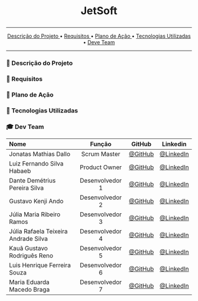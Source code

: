 # <p align="center"> JetSoft

<hr>
<p align="center">
  <a href ="#briefcase-o-projeto"> Descrição do Projeto </a>  • 
  <a href ="#pushpin-objetivos"> Requisitos </a>  • 
  <a href ="#calendar-cronograma"> Plano de Ação </a>  • 
  <a href ="#world_map-mapa-do-site"> Tecnologias Utilizadas </a>  • 
  <a href ="#bulb-metodologia-utilizada"> Deve Team </a> 
</p>
<hr>
 
### 💼 Descrição do Projeto

### 📌 Requisitos

### 📆 Plano de Ação

### 🔧 Tecnologias Utilizadas

### 🎓 Dev Team

|  Nome   |  Função |    GitHub    |    Linkedin   |
| :---         |     :---:      |     :---:     |          :---: |
| Jonatas Mathias Dallo | Scrum Master | [@GitHub](https://github.com/Jonatas-Dallo) | [@LinkedIn](https://www.linkedin.com/in/jonatas-dall%C3%B3-147638206/)  |
| Luiz Fernando Silva Habaeb | Product Owner | [@GitHub](https://github.com/luizhabaeb)  | [@LinkedIn](https://www.linkedin.com/in/luizhabaeb/)  |
| Dante Demétrius Pereira Silva  | Desenvolvedor 1 |  [@GitHub]() | [@LinkedIn](https://www.linkedin.com/in/dante-silva-0a2a09a8/) | 
| Gustavo Kenji Ando | Desenvolvedor 2 | [@GitHub](https://github.com/GustavoAndo) | [@LinkedIn](https://www.linkedin.com/in/gustavo-ando-054414209/) |
| Júlia Maria Ribeiro Ramos | Desenvolvedor 3 | [@GitHub](https://github.com/jumajubs) | [@LinkedIn](https://www.linkedin.com/in/j%C3%BAlia-maria-santos-850739188/) | 
| Júlia Rafaela Teixeira Andrade Silva | Desenvolvedor 4 | [@GitHub](https://github.com/jufaela) | [@LinkedIn](https://www.linkedin.com/in/j%C3%BAlia-andrade-1195a121a) | 
| Kauã Gustavo Rodriguês Reno | Desenvolvedor 5 | [@GitHub](https://github.com/Kaua-Reno) | [@LinkedIn](https://www.linkedin.com/in/kau%C3%A3-gustavo-r-reno-6a3142205/) |
| Luis Henrique Ferreira Souza | Desenvolvedor 6 | [@GitHub]( https://www.linkedin.com/in/lu%C3%ADs-souza/) | [@LinkedIn](https://www.linkedin.com/in/lu%C3%ADs-souza/) |
| Maria Eduarda Macedo Braga | Desenvolvedor 7 | [@GitHub](https://github.com/madu-braga) | [@LinkedIn](https://www.linkedin.com/in/maria-eduarda-macedo-braga-4663bb208/) |
